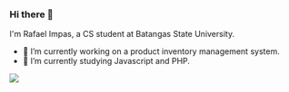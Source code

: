 ### Hi there 👋

I'm Rafael Impas, a CS student at Batangas State University. 

- 🔭 I’m currently working on a product inventory management system.
- 🌱 I’m currently studying Javascript and PHP.

<img
  src="https://github-readme-stats.vercel.app/api/top-langs/?username=rafimps18&bg_color=DEG,COLOR1,COLOR2,COLOR3...COLOR10"
/>
